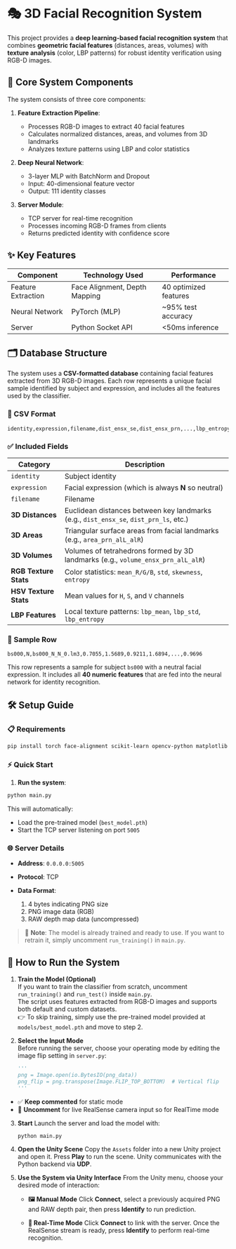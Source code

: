 # 🎭 3D Facial Recognition System

This project provides a **deep learning-based facial recognition system** that combines **geometric facial features** (distances, areas, volumes) with **texture analysis** (color, LBP patterns) for robust identity verification using RGB-D images.

## 🧠 Core System Components
The system consists of three core components:

1. **Feature Extraction Pipeline**:  
   - Processes RGB-D images to extract 40 facial features  
   - Calculates normalized distances, areas, and volumes from 3D landmarks  
   - Analyzes texture patterns using LBP and color statistics  

2. **Deep Neural Network**:  
   - 3-layer MLP with BatchNorm and Dropout  
   - Input: 40-dimensional feature vector  
   - Output: 111 identity classes  

3. **Server Module**:  
   - TCP server for real-time recognition  
   - Processes incoming RGB-D frames from clients  
   - Returns predicted identity with confidence score  


## ✨ Key Features

| Component          | Technology Used              | Performance           |
|--------------------|------------------------------|-----------------------|
| Feature Extraction | Face Alignment, Depth Mapping | 40 optimized features |
| Neural Network     | PyTorch (MLP)                | ~95% test accuracy    |
| Server             | Python Socket API            | <50ms inference       |

## 🗂️ Database Structure

The system uses a **CSV-formatted database** containing facial features extracted from 3D RGB-D images. Each row represents a unique facial sample identified by subject and expression, and includes all the features used by the classifier.

### 📄 CSV Format

```csv
identity,expression,filename,dist_ensx_se,dist_ensx_prn,...,lbp_entropy
```

### ✅ Included Fields

| Category              | Description                                                                           |
| --------------------- | ------------------------------------------------------------------------------------- |
| `identity`            | Subject identity                                                                            |
| `expression`          | Facial expression (which is always **N** so neutral)                                               |
| `filename`            | Filename                                                    |
| **3D Distances**      | Euclidean distances between key landmarks (e.g., `dist_ensx_se`, `dist_prn_ls`, etc.) |
| **3D Areas**          | Triangular surface areas from facial landmarks (e.g., `area_prn_alL_alR`)             |
| **3D Volumes**        | Volumes of tetrahedrons formed by 3D landmarks (e.g., `volume_ensx_prn_alL_alR`)      |
| **RGB Texture Stats** | Color statistics: `mean_R/G/B`, `std`, `skewness`, `entropy`                          |
| **HSV Texture Stats** | Mean values for `H`, `S`, and `V` channels                                            |
| **LBP Features**      | Local texture patterns: `lbp_mean`, `lbp_std`, `lbp_entropy`                          |

### 🧾 Sample Row

```csv
bs000,N,bs000_N_N_0.lm3,0.7055,1.5689,0.9211,1.6894,...,0.9696
```

This row represents a sample for subject `bs000` with a neutral facial expression. It includes all **40 numeric features** that are fed into the neural network for identity recognition.


## 🛠️ Setup Guide

### 📋 Requirements

```bash
pip install torch face-alignment scikit-learn opencv-python matplotlib
````



### ⚡ Quick Start

1. **Run the system**:

```bash
python main.py
```

This will automatically:

* Load the pre-trained model (`best_model.pth`)
* Start the TCP server listening on port `5005`


### 🌐 Server Details

* **Address**: `0.0.0.0:5005`
* **Protocol**: TCP
* **Data Format**:

  1. 4 bytes indicating PNG size
  2. PNG image data (RGB)
  3. RAW depth map data (uncompressed)

> 🧠 **Note**: The model is already trained and ready to use.
> If you want to retrain it, simply uncomment `run_training()` in `main.py`.

## 🚀 How to Run the System

1. **Train the Model (Optional)**  
   If you want to train the classifier from scratch, uncomment `run_training()` and `run_test()` inside `main.py`.  
   The script uses features extracted from RGB-D images and supports both default and custom datasets.  
   👉 To skip training, simply use the pre-trained model provided at `models/best_model.pth` and move to step 2.

2. **Select the Input Mode**  
   Before running the server, choose your operating mode by editing the image flip setting in `server.py`:

   ```python
   ''' 
   png = Image.open(io.BytesIO(png_data))
   png_flip = png.transpose(Image.FLIP_TOP_BOTTOM)  # Vertical flip
   '''
    ````

* ✅ **Keep commented** for static mode
* 🔄 **Uncomment** for live RealSense camera input so for RealTime mode

3. **Start**
   Launch the server and load the model with:

   ```bash
   python main.py
   ```

4. **Open the Unity Scene**
   Copy the `Assets` folder into a new Unity project and open it.
   Press **Play** to run the scene. Unity communicates with the Python backend via **UDP**.

5. **Use the System via Unity Interface**
   From the Unity menu, choose your desired mode of interaction:

   * **🖼️ Manual Mode**
     Click **Connect**, select a previously acquired PNG and RAW depth pair, then press **Identify** to run prediction.

   * **📡 Real-Time Mode**
     Click **Connect** to link with the server. Once the RealSense stream is ready, press **Identify** to perform real-time recognition.
